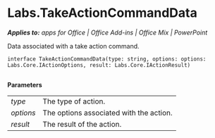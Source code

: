 
# Labs.TakeActionCommandData

 _**Applies to:** apps for Office | Office Add-ins | Office Mix | PowerPoint_

Data associated with a take action command.

```
interface TakeActionCommandData(type: string, options: options: Labs.Core.IActionOptions, result: Labs.Core.IActionResult)
```


## 

 **Parameters**


|||
|:-----|:-----|
| _type_|The type of action.|
| _options_|The options associated with the action.|
| _result_|The result of the action.|
